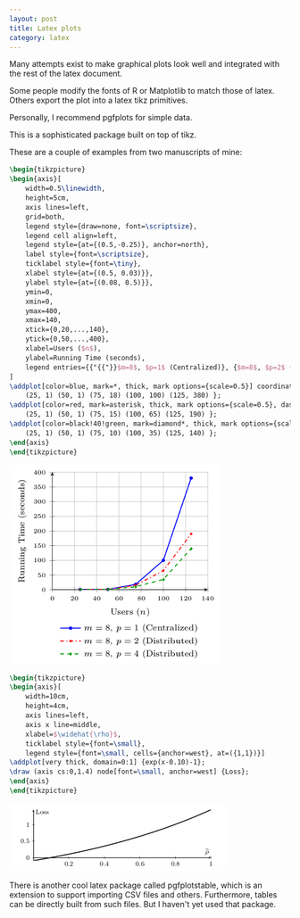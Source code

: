 ```yaml
---
layout: post
title: Latex plots
category: latex
---
```


Many attempts exist to make graphical plots look well and integrated with the rest of the latex document.

Some people modify the fonts of R or Matplotlib to match those of latex. Others export the plot into a latex tikz primitives.

Personally, I recommend pgfplots for simple data.

This is a sophisticated package built on top of tikz.

These are a couple of examples from two manuscripts of mine:

```LaTeX
\begin{tikzpicture}
\begin{axis}[
    width=0.5\linewidth,
    height=5cm,
    axis lines=left,
    grid=both,
    legend style={draw=none, font=\scriptsize},
    legend cell align=left,
    legend style={at={(0.5,-0.25)}, anchor=north},
    label style={font=\scriptsize},
    ticklabel style={font=\tiny},
    xlabel style={at={(0.5, 0.03)}},
    ylabel style={at={(0.08, 0.5)}},
    ymin=0,
    xmin=0,
    ymax=400,
    xmax=140,
    xtick={0,20,...,140},
    ytick={0,50,...,400},
    xlabel=Users ($n$),
    ylabel=Running Time (seconds),
    legend entries={{"{{"}}$m=8$, $p=1$ (Centralized)}, {$m=8$, $p=2$ (Distributed)}, {$m=8$, $p=4$ (Distributed){{"}}"}},
]
\addplot[color=blue, mark=*, thick, mark options={scale=0.5}] coordinates {
    (25, 1) (50, 1) (75, 18) (100, 100) (125, 380) };
\addplot[color=red, mark=asterisk, thick, mark options={scale=0.5}, dashdotted] coordinates {
    (25, 1) (50, 1) (75, 15) (100, 65) (125, 190) };
\addplot[color=black!40!green, mark=diamond*, thick, mark options={scale=0.5}, dashed] coordinates {
    (25, 1) (50, 1) (75, 10) (100, 35) (125, 140) };
\end{axis}
\end{tikzpicture}
```

![scatter](/imgs/blog/2017-01-25/04-pgfplots-scatter.png)

```LaTeX
\begin{tikzpicture}
\begin{axis}[
    width=10cm,
    height=4cm,
    axis lines=left,
    axis x line=middle,
    xlabel=$\widehat{\rho}$,
    ticklabel style={font=\small},
    legend style={font=\small, cells={anchor=west}, at=({1,1})}]
\addplot[very thick, domain=0:1] {exp(x-0.10)-1};
\draw (axis cs:0,1.4) node[font=\small, anchor=west] {Loss};
\end{axis}
\end{tikzpicture}
```

![plot](/imgs/blog/2017-01-25/04-pgfplots-plot.png)

There is another cool latex package called pgfplotstable, which is an extension to support importing CSV files and others. Furthermore, tables can be directly built from such files. But I haven't yet used that package.
